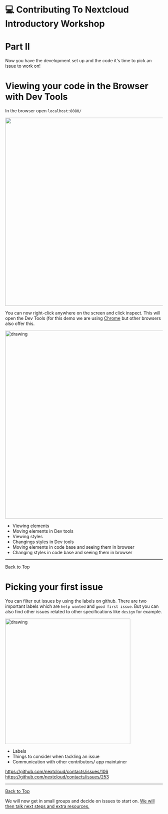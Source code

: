 <a name="top"></a>
# :computer: Contributing To Nextcloud Introductory Workshop 
# Part II

Now you have the development set up and the code it's time to pick an issue to work on!

# Viewing your code in the Browser with Dev Tools

In the browser open 
`localhost:8080/`

<img src="https://github.com/sleepypioneer/ContributingToNextcloudIntroductoryWorkshop/blob/master/images/editingonChrome.PNG" width="600"/>

You can now right-click anywhere on the screen and click inspect. 
This will open the Dev Tools (for this demo we are using [Chrome](https://www.google.com/chrome/?brand=CHBF&ds_kid=43700010220923594&gclid=COHwovKYiN0CFQz7Gwod0UAIQA&gclsrc=ds&dclid=CKaRqfKYiN0CFUmWdwodvFcMyg) but other browsers also offer this.

<img src="https://github.com/sleepypioneer/ContributingToNextcloudIntroductoryWorkshop/blob/master/images/editingonChrome2.PNG" alt="drawing" width="600"/>

* Viewing elements
* Moving elements in Dev tools
* Viewing styles
* Changings styles in Dev tools
* Moving elements in code base and seeing them in browser
* Changing styles in code base and seeing them in browser

***
[Back to Top](#top) 

# Picking your first issue

You can filter out issues by using the labels on github.
There are two important labels which are `help wanted` and `good first issue`. But you can also find other issues related to other specifications like `design` for example.

<img src="https://github.com/sleepypioneer/ContributingToNextcloudIntroductoryWorkshop/blob/master/images/goodfiratissues.png" alt="drawing" width="400"/>

* Labels
* Things to consider when tackling an issue
* Communication with other contributors/ app maintainer

https://github.com/nextcloud/contacts/issues/106
https://github.com/nextcloud/contacts/issues/253


***
[Back to Top](#top) 

We will now get in small groups and decide on issues to start on. [We will then talk next steps and extra resources.](https://github.com/sleepypioneer/ContributingToNextcloudIntroductoryWorkshop/blob/master/PartIII.md)

